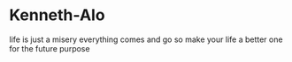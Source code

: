 # Kenneth-Alo
life is just a misery everything comes and go so make your life a better one for the future purpose
